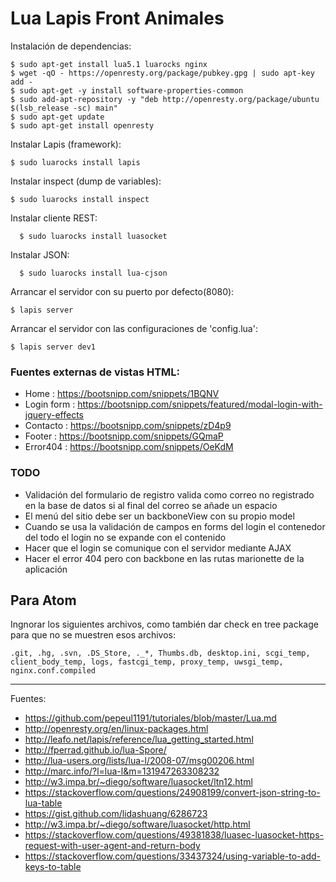 # Lua Lapis Front Animales

Instalación de dependencias:

    $ sudo apt-get install lua5.1 luarocks nginx
    $ wget -qO - https://openresty.org/package/pubkey.gpg | sudo apt-key add -
    $ sudo apt-get -y install software-properties-common
    $ sudo add-apt-repository -y "deb http://openresty.org/package/ubuntu $(lsb_release -sc) main"
    $ sudo apt-get update
    $ sudo apt-get install openresty

Instalar Lapis (framework):

    $ sudo luarocks install lapis

Instalar inspect (dump de variables):

    $ sudo luarocks install inspect

Instalar cliente REST:

      $ sudo luarocks install luasocket

Instalar JSON:

      $ sudo luarocks install lua-cjson

Arrancar el servidor con su puerto por defecto(8080):

    $ lapis server

Arrancar el servidor con las configuraciones de 'config.lua':

    $ lapis server dev1

### Fuentes externas de vistas HTML:

+ Home : https://bootsnipp.com/snippets/1BQNV
+ Login form : https://bootsnipp.com/snippets/featured/modal-login-with-jquery-effects
+ Contacto : https://bootsnipp.com/snippets/zD4p9
+ Footer : https://bootsnipp.com/snippets/GQmaP
+ Error404 : https://bootsnipp.com/snippets/OeKdM

### TODO

+ Validación del formulario de registro valida como correo no registrado en la base de datos si al final del correo se añade un espacio
+ El menú del sitio debe ser un backboneView con su propio model
+ Cuando se usa la validación de campos en forms del login el contenedor del todo el login no se expande con el contenido
+ Hacer que el login se comunique con el servidor mediante AJAX
+ Hacer el error 404 pero con backbone en las rutas marionette de la aplicación

## Para Atom

Ingnorar los siguientes archivos, como también dar check en tree package para que no se muestren esos archivos:

    .git, .hg, .svn, .DS_Store, ._*, Thumbs.db, desktop.ini, scgi_temp, client_body_temp, logs, fastcgi_temp, proxy_temp, uwsgi_temp, nginx.conf.compiled

---

Fuentes:

+ https://github.com/pepeul1191/tutoriales/blob/master/Lua.md
+ http://openresty.org/en/linux-packages.html
+ http://leafo.net/lapis/reference/lua_getting_started.html
+ http://fperrad.github.io/lua-Spore/
+ http://lua-users.org/lists/lua-l/2008-07/msg00206.html
+ http://marc.info/?l=lua-l&m=131947263308232
+ http://w3.impa.br/~diego/software/luasocket/ltn12.html
+ https://stackoverflow.com/questions/24908199/convert-json-string-to-lua-table
+ https://gist.github.com/lidashuang/6286723
+ http://w3.impa.br/~diego/software/luasocket/http.html
+ https://stackoverflow.com/questions/49381838/luasec-luasocket-https-request-with-user-agent-and-return-body
+ https://stackoverflow.com/questions/33437324/using-variable-to-add-keys-to-table

